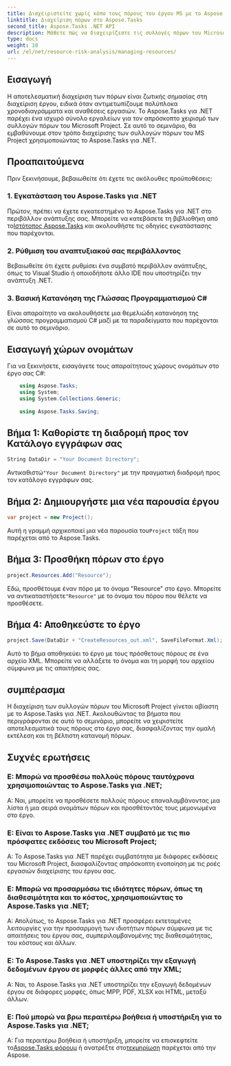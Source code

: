 ```yaml
---
title: Διαχειριστείτε χωρίς κόπο τους πόρους του έργου MS με το Aspose.Tasks
linktitle: Διαχείριση πόρων στο Aspose.Tasks
second_title: Aspose.Tasks .NET API
description: Μάθετε πώς να διαχειρίζεστε τις συλλογές πόρων του Microsoft Project χωρίς κόπο χρησιμοποιώντας το Aspose.Tasks για .NET. Αυξήστε την παραγωγικότητα και απλοποιήστε τις ροές εργασίας του έργου.
type: docs
weight: 10
url: /el/net/resource-risk-analysis/managing-resources/
---
```

## Εισαγωγή
Η αποτελεσματική διαχείριση των πόρων είναι ζωτικής σημασίας στη διαχείριση έργου, ειδικά όταν αντιμετωπίζουμε πολύπλοκα χρονοδιαγράμματα και αναθέσεις εργασιών. Το Aspose.Tasks για .NET παρέχει ένα ισχυρό σύνολο εργαλείων για τον απρόσκοπτο χειρισμό των συλλογών πόρων του Microsoft Project. Σε αυτό το σεμινάριο, θα εμβαθύνουμε στον τρόπο διαχείρισης των συλλογών πόρων του MS Project χρησιμοποιώντας το Aspose.Tasks για .NET.
## Προαπαιτούμενα
Πριν ξεκινήσουμε, βεβαιωθείτε ότι έχετε τις ακόλουθες προϋποθέσεις:
### 1. Εγκατάσταση του Aspose.Tasks για .NET
 Πρώτον, πρέπει να έχετε εγκατεστημένο το Aspose.Tasks για .NET στο περιβάλλον ανάπτυξης σας. Μπορείτε να κατεβάσετε τη βιβλιοθήκη από το[Ιστότοπος Aspose.Tasks](https://releases.aspose.com/tasks/net/) και ακολουθήστε τις οδηγίες εγκατάστασης που παρέχονται.
### 2. Ρύθμιση του αναπτυξιακού σας περιβάλλοντος
Βεβαιωθείτε ότι έχετε ρυθμίσει ένα συμβατό περιβάλλον ανάπτυξης, όπως το Visual Studio ή οποιοδήποτε άλλο IDE που υποστηρίζει την ανάπτυξη .NET.
### 3. Βασική Κατανόηση της Γλώσσας Προγραμματισμού C#
Είναι απαραίτητο να ακολουθήσετε μια θεμελιώδη κατανόηση της γλώσσας προγραμματισμού C# μαζί με τα παραδείγματα που παρέχονται σε αυτό το σεμινάριο.

## Εισαγωγή χώρων ονομάτων
Για να ξεκινήσετε, εισαγάγετε τους απαραίτητους χώρους ονομάτων στο έργο σας C#:
```csharp
    using Aspose.Tasks;
    using System;
    using System.Collections.Generic;
    
    using Aspose.Tasks.Saving;
```

## Βήμα 1: Καθορίστε τη διαδρομή προς τον Κατάλογο εγγράφων σας
```csharp
String DataDir = "Your Document Directory";
```
 Αντικαθιστώ`"Your Document Directory"` με την πραγματική διαδρομή προς τον κατάλογο εγγράφων σας.
## Βήμα 2: Δημιουργήστε μια νέα παρουσία έργου
```csharp
var project = new Project();
```
 Αυτή η γραμμή αρχικοποιεί μια νέα παρουσία του`Project` τάξη που παρέχεται από το Aspose.Tasks.
## Βήμα 3: Προσθήκη πόρων στο έργο
```csharp
project.Resources.Add("Resource");
```
 Εδώ, προσθέτουμε έναν πόρο με το όνομα "Resource" στο έργο. Μπορείτε να αντικαταστήσετε`"Resource"` με το όνομα του πόρου που θέλετε να προσθέσετε.
## Βήμα 4: Αποθηκεύστε το έργο
```csharp
project.Save(DataDir + "CreateResources_out.xml", SaveFileFormat.Xml);
```
Αυτό το βήμα αποθηκεύει το έργο με τους πρόσθετους πόρους σε ένα αρχείο XML. Μπορείτε να αλλάξετε το όνομα και τη μορφή του αρχείου σύμφωνα με τις απαιτήσεις σας.

## συμπέρασμα
Η διαχείριση των συλλογών πόρων του Microsoft Project γίνεται αβίαστη με το Aspose.Tasks για .NET. Ακολουθώντας τα βήματα που περιγράφονται σε αυτό το σεμινάριο, μπορείτε να χειριστείτε αποτελεσματικά τους πόρους στο έργο σας, διασφαλίζοντας την ομαλή εκτέλεση και τη βέλτιστη κατανομή πόρων.
## Συχνές ερωτήσεις
### Ε: Μπορώ να προσθέσω πολλούς πόρους ταυτόχρονα χρησιμοποιώντας το Aspose.Tasks για .NET;
Α: Ναι, μπορείτε να προσθέσετε πολλούς πόρους επαναλαμβάνοντας μια λίστα ή μια σειρά ονομάτων πόρων και προσθέτοντάς τους μεμονωμένα στο έργο.
### Ε: Είναι το Aspose.Tasks για .NET συμβατό με τις πιο πρόσφατες εκδόσεις του Microsoft Project;
Α: Το Aspose.Tasks για .NET παρέχει συμβατότητα με διάφορες εκδόσεις του Microsoft Project, διασφαλίζοντας απρόσκοπτη ενοποίηση με τις ροές εργασιών διαχείρισης του έργου σας.
### Ε: Μπορώ να προσαρμόσω τις ιδιότητες πόρων, όπως τη διαθεσιμότητα και το κόστος, χρησιμοποιώντας το Aspose.Tasks για .NET;
Α: Απολύτως, το Aspose.Tasks για .NET προσφέρει εκτεταμένες λειτουργίες για την προσαρμογή των ιδιοτήτων πόρων σύμφωνα με τις απαιτήσεις του έργου σας, συμπεριλαμβανομένης της διαθεσιμότητας, του κόστους και άλλων.
### Ε: Το Aspose.Tasks για .NET υποστηρίζει την εξαγωγή δεδομένων έργου σε μορφές άλλες από την XML;
Α: Ναι, το Aspose.Tasks για .NET υποστηρίζει την εξαγωγή δεδομένων έργου σε διάφορες μορφές, όπως MPP, PDF, XLSX και HTML, μεταξύ άλλων.
### Ε: Πού μπορώ να βρω περαιτέρω βοήθεια ή υποστήριξη για το Aspose.Tasks για .NET;
 Α: Για περαιτέρω βοήθεια ή υποστήριξη, μπορείτε να επισκεφτείτε το[Aspose.Tasks φόρουμ](https://forum.aspose.com/c/tasks/15) ή ανατρέξτε στο[τεκμηρίωση](https://reference.aspose.com/tasks/net/) παρέχεται από την Aspose.